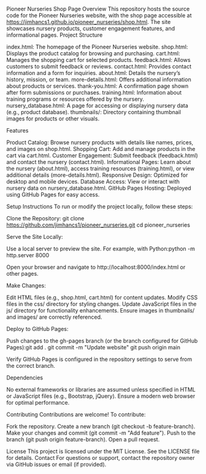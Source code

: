 Pioneer Nurseries Shop Page
Overview
This repository hosts the source code for the Pioneer Nurseries website, with the shop page accessible at https://jimhancs1.github.io/pioneer_nurseries/shop.html. The site showcases nursery products, customer engagement features, and informational pages.
Project Structure

index.html: The homepage of the Pioneer Nurseries website.
shop.html: Displays the product catalog for browsing and purchasing.
cart.html: Manages the shopping cart for selected products.
feedback.html: Allows customers to submit feedback or reviews.
contact.html: Provides contact information and a form for inquiries.
about.html: Details the nursery’s history, mission, or team.
more-details.html: Offers additional information about products or services.
thank-you.html: A confirmation page shown after form submissions or purchases.
training.html: Information about training programs or resources offered by the nursery.
nursery_database.html: A page for accessing or displaying nursery data (e.g., product database).
thumbnails/: Directory containing thumbnail images for products or other visuals.

Features

Product Catalog: Browse nursery products with details like names, prices, and images on shop.html.
Shopping Cart: Add and manage products in the cart via cart.html.
Customer Engagement: Submit feedback (feedback.html) and contact the nursery (contact.html).
Informational Pages: Learn about the nursery (about.html), access training resources (training.html), or view additional details (more-details.html).
Responsive Design: Optimized for desktop and mobile devices.
Database Access: View or interact with nursery data on nursery_database.html.
GitHub Pages Hosting: Deployed using GitHub Pages for easy access.

Setup Instructions
To run or modify the project locally, follow these steps:

Clone the Repository:
git clone https://github.com/jimhancs1/pioneer_nurseries.git
cd pioneer_nurseries


Serve the Site Locally:

Use a local server to preview the site. For example, with Python:python -m http.server 8000


Open your browser and navigate to http://localhost:8000/index.html or other pages.


Make Changes:

Edit HTML files (e.g., shop.html, cart.html) for content updates.
Modify CSS files in the css/ directory for styling changes.
Update JavaScript files in the js/ directory for functionality enhancements.
Ensure images in thumbnails/ and images/ are correctly referenced.


Deploy to GitHub Pages:

Push changes to the gh-pages branch (or the branch configured for GitHub Pages):git add .
git commit -m "Update website"
git push origin main


Verify GitHub Pages is configured in the repository settings to serve from the correct branch.



Dependencies

No external frameworks or libraries are assumed unless specified in HTML or JavaScript files (e.g., Bootstrap, jQuery).
Ensure a modern web browser for optimal performance.

Contributing
Contributions are welcome! To contribute:

Fork the repository.
Create a new branch (git checkout -b feature-branch).
Make your changes and commit (git commit -m "Add feature").
Push to the branch (git push origin feature-branch).
Open a pull request.

License
This project is licensed under the MIT License. See the LICENSE file for details.
Contact
For questions or support, contact the repository owner via GitHub issues or email (if provided).
